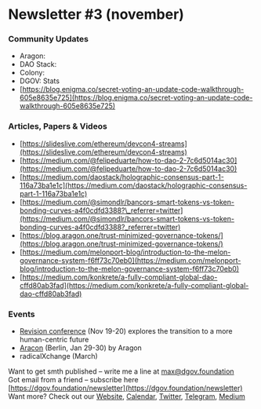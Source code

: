 # Newsletter \#3 \(november\)

### Community Updates <a id="DgovCompilation#3October2018-CommunityUpdates"></a>

* Aragon:
* DAO Stack: 
* Colony: 
* DGOV: Stats
* [https://blog.enigma.co/secret-voting-an-update-code-walkthrough-605e8635e725](https://blog.enigma.co/secret-voting-an-update-code-walkthrough-605e8635e725)

### Articles, Papers & Videos <a id="DgovCompilation#3October2018-Articles,Papers&amp;Videos"></a>

* [https://slideslive.com/ethereum/devcon4-streams](https://slideslive.com/ethereum/devcon4-streams)
* [https://medium.com/@felipeduarte/how-to-dao-2-7c6d5014ac30](https://medium.com/@felipeduarte/how-to-dao-2-7c6d5014ac30)
* [https://medium.com/daostack/holographic-consensus-part-1-116a73ba1e1c](https://medium.com/daostack/holographic-consensus-part-1-116a73ba1e1c)
* [https://medium.com/@simondlr/bancors-smart-tokens-vs-token-bonding-curves-a4f0cdfd3388?\_referrer=twitter](https://medium.com/@simondlr/bancors-smart-tokens-vs-token-bonding-curves-a4f0cdfd3388?_referrer=twitter)
* [https://blog.aragon.one/trust-minimized-governance-tokens/](https://blog.aragon.one/trust-minimized-governance-tokens/)
* [https://medium.com/melonport-blog/introduction-to-the-melon-governance-system-f6ff73c70eb0](https://medium.com/melonport-blog/introduction-to-the-melon-governance-system-f6ff73c70eb0)
* [https://medium.com/konkrete/a-fully-compliant-global-dao-cffd80ab3fad](https://medium.com/konkrete/a-fully-compliant-global-dao-cffd80ab3fad)

### Events <a id="DgovCompilation#3October2018-Events"></a>

* [Revision conference](https://revision.io/) \(Nov 19-20\) explores the transition to a more human-centric future
* [Aracon](https://aracon.one/) \(Berlin, Jan 29-30\) by Aragon
* radicalXchange \(March\)

Want to get smth published – write me a line at [max@dgov.foundation](mailto:max@dgov.foundation)  
Got email from a friend – subscribe here [https://dgov.foundation/newsletter](https://dgov.foundation/newsletter)  
Want more? Check out our [Website](http://dgov.foundation/), [Calendar](https://calendar.google.com/calendar/embed?src=av3fo8o2ocl3ft25s6as54c26s%40group.calendar.google.com&ctz=Europe%2FPrague), [Twitter](https://twitter.com/dgovearth), [Telegram](https://t.me/dgovfoundation), [Medium](https://medium.com/dgov)

